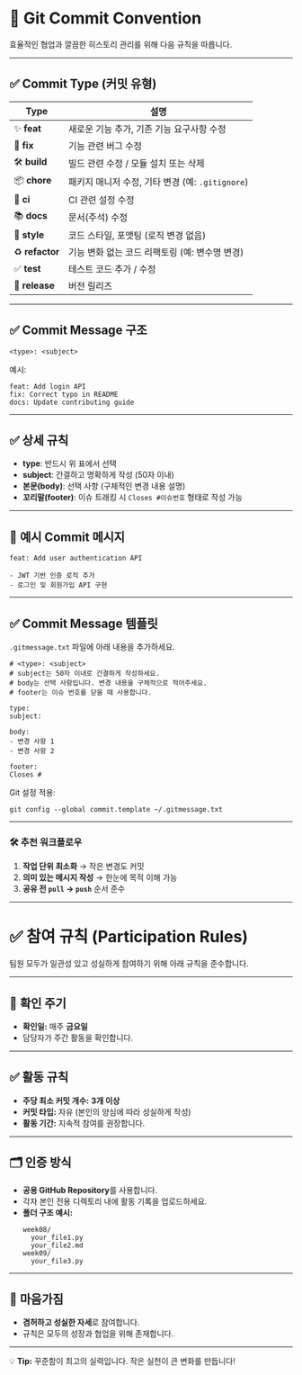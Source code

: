 # 📌 Git Commit Convention

효율적인 협업과 깔끔한 히스토리 관리를 위해 다음 규칙을 따릅니다.

---

## ✅ Commit Type (커밋 유형)

| **Type**      | **설명**                                  |
|---------------|------------------------------------------|
| ✨ **feat**   | 새로운 기능 추가, 기존 기능 요구사항 수정 |
| 🐞 **fix**    | 기능 관련 버그 수정                      |
| 🛠 **build**  | 빌드 관련 수정 / 모듈 설치 또는 삭제      |
| 📦 **chore**  | 패키지 매니저 수정, 기타 변경 (예: `.gitignore`) |
| 🔄 **ci**     | CI 관련 설정 수정                        |
| 📚 **docs**   | 문서(주석) 수정                          |
| 🎨 **style**  | 코드 스타일, 포맷팅 (로직 변경 없음)      |
| ♻ **refactor**| 기능 변화 없는 코드 리팩토링 (예: 변수명 변경) |
| ✅ **test**   | 테스트 코드 추가 / 수정                  |
| 🚀 **release**| 버전 릴리즈                              |

---

## ✅ Commit Message 구조

```
<type>: <subject>
```

예시:

```
feat: Add login API
fix: Correct typo in README
docs: Update contributing guide
```

---

## ✅ 상세 규칙

- **type**: 반드시 위 표에서 선택
- **subject**: 간결하고 명확하게 작성 (50자 이내)
- **본문(body)**: 선택 사항 (구체적인 변경 내용 설명)
- **꼬리말(footer)**: 이슈 트래킹 시 `Closes #이슈번호` 형태로 작성 가능

---

## 📌 예시 Commit 메시지

```
feat: Add user authentication API

- JWT 기반 인증 로직 추가
- 로그인 및 회원가입 API 구현
```

---

## ✅ Commit Message 템플릿

`.gitmessage.txt` 파일에 아래 내용을 추가하세요.

```
# <type>: <subject>
# subject는 50자 이내로 간결하게 작성하세요.
# body는 선택 사항입니다. 변경 내용을 구체적으로 적어주세요.
# footer는 이슈 번호를 닫을 때 사용합니다.

type: 
subject: 

body:
- 변경 사항 1
- 변경 사항 2

footer:
Closes #
```

Git 설정 적용:
```
git config --global commit.template ~/.gitmessage.txt
```

---

### 🛠 추천 워크플로우
1. **작업 단위 최소화** → 작은 변경도 커밋
2. **의미 있는 메시지 작성** → 한눈에 목적 이해 가능
3. **공유 전 `pull` → `push`** 순서 준수

---

# ✅ 참여 규칙 (Participation Rules)

팀원 모두가 일관성 있고 성실하게 참여하기 위해 아래 규칙을 준수합니다.

---

## 📅 확인 주기
- **확인일:** 매주 **금요일**
- 담당자가 주간 활동을 확인합니다.

---

## ✅ 활동 규칙
- **주당 최소 커밋 개수:** **3개 이상**
- **커밋 타입:** 자유 (본인의 양심에 따라 성실하게 작성)
- **활동 기간:** 지속적 참여를 권장합니다.

---

## 🗂 인증 방식
- **공용 GitHub Repository**를 사용합니다.
- 각자 본인 전용 디렉토리 내에 활동 기록을 업로드하세요.
- **폴더 구조 예시:**
  ```
  week08/
    your_file1.py
    your_file2.md
  week09/
    your_file3.py
  ```

---

## 🙏 마음가짐
- **겸허하고 성실한 자세**로 참여합니다.
- 규칙은 모두의 성장과 협업을 위해 존재합니다.

---

💡 **Tip:** 꾸준함이 최고의 실력입니다. 작은 실천이 큰 변화를 만듭니다!